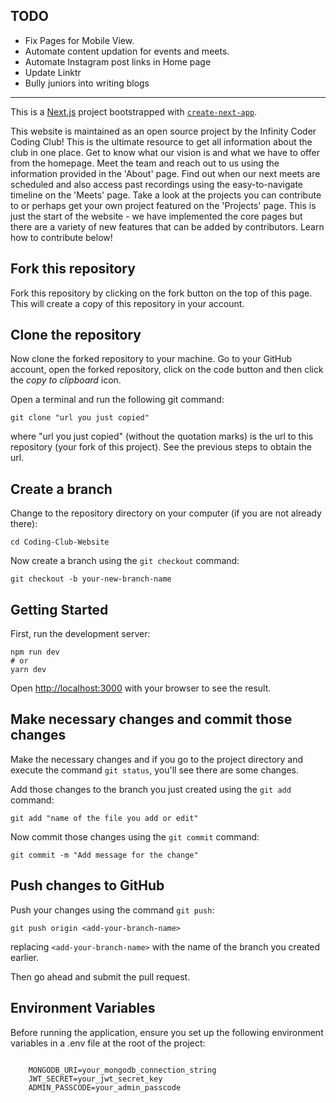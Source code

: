 
## TODO

- Fix Pages for Mobile View.
- Automate content updation for events and meets.
- Automate Instagram post links in Home page
- Update Linktr
- Bully juniors into writing blogs

---

This is a [Next.js](https://nextjs.org/) project bootstrapped with [`create-next-app`](https://github.com/vercel/next.js/tree/canary/packages/create-next-app).

This website is maintained as an open source project by the Infinity Coder Coding Club! This is the ultimate resource to get all information about the club in one place. 
Get to know what our vision is and what we have to offer from the homepage. 
Meet the team and reach out to us using the information provided in the 'About' page.
Find out when our next meets are scheduled and also access past recordings using the easy-to-navigate timeline on the 'Meets' page. 
Take a look at the projects you can contribute to or perhaps get your own project featured on the 'Projects' page. 
This is just the start of the website - we have implemented the core pages but there are a variety of new features that can be added by contributors. Learn how to contribute below!

## Fork this repository

Fork this repository by clicking on the fork button on the top of this page.
This will create a copy of this repository in your account.

## Clone the repository

Now clone the forked repository to your machine. Go to your GitHub account, open the forked repository, click on the code button and then click the _copy to clipboard_ icon.

Open a terminal and run the following git command:

```
git clone "url you just copied"
```

where "url you just copied" (without the quotation marks) is the url to this repository (your fork of this project). See the previous steps to obtain the url.

## Create a branch

Change to the repository directory on your computer (if you are not already there):

```
cd Coding-Club-Website
```

Now create a branch using the `git checkout` command:

```
git checkout -b your-new-branch-name
```

## Getting Started

First, run the development server:

```
npm run dev
# or
yarn dev
```

Open [http://localhost:3000](http://localhost:3000) with your browser to see the result.

## Make necessary changes and commit those changes

Make the necessary changes and if you go to the project directory and execute the command `git status`, you'll see there are some changes.

Add those changes to the branch you just created using the `git add` command:

```
git add "name of the file you add or edit"
```

Now commit those changes using the `git commit` command:

```
git commit -m "Add message for the change"
```

## Push changes to GitHub

Push your changes using the command `git push`:

```
git push origin <add-your-branch-name>
```

replacing `<add-your-branch-name>` with the name of the branch you created earlier.

Then go ahead and submit the pull request.

## Environment Variables
Before running the application, ensure you set up the following environment variables in a .env file at the root of the project:
```

    MONGODB_URI=your_mongodb_connection_string
    JWT_SECRET=your_jwt_secret_key
    ADMIN_PASSCODE=your_admin_passcode

```